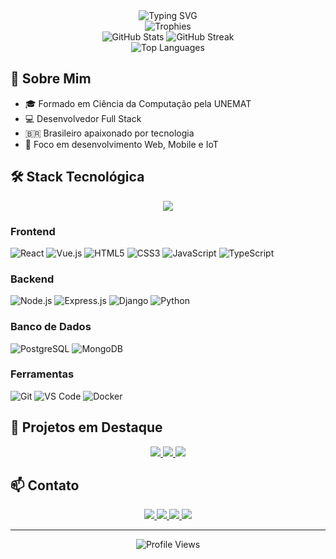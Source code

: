 <div align="center">
  <img src="https://readme-typing-svg.herokuapp.com?font=Fira+Code&weight=500&size=40&pause=1000&color=1E90FF&center=true&vCenter=true&random=false&width=600&height=100&lines=Olá%2C+eu+sou+Marlon+Rodrigues!;Desenvolvedor+Full+Stack;Apaixonado+por+tecnologia" alt="Typing SVG" />
</div>

<div align="center">
  <img src="https://github-profile-trophy.vercel.app/?username=m4rlonr&theme=algolia&no-frame=true&no-bg=true&margin-w=4&row=1" alt="Trophies" />
</div>

<div align="center">
  <img src="https://github-readme-stats.vercel.app/api?username=m4rlonr&show_icons=true&theme=algolia&hide_border=true&include_all_commits=true&count_private=true" alt="GitHub Stats" />
  <img src="https://github-readme-streak-stats.herokuapp.com/?user=m4rlonr&theme=algolia&hide_border=true" alt="GitHub Streak" />
</div>

<div align="center">
  <img src="https://github-readme-stats.vercel.app/api/top-langs/?username=m4rlonr&layout=compact&theme=algolia&hide_border=true" alt="Top Languages" />
</div>

## 🚀 Sobre Mim

- 🎓 Formado em Ciência da Computação pela UNEMAT
- 💻 Desenvolvedor Full Stack
- 🇧🇷 Brasileiro apaixonado por tecnologia
- 🎯 Foco em desenvolvimento Web, Mobile e IoT

## 🛠️ Stack Tecnológica

<div align="center">
  <img src="https://skillicons.dev/icons?i=js,ts,react,nodejs,express,postgres,django,python,git,github,vscode&theme=light" />
</div>

### Frontend
![React](https://img.shields.io/badge/React-1E90FF?style=for-the-badge&logo=react&logoColor=white)
![Vue.js](https://img.shields.io/badge/Vue.js-42b883?style=for-the-badge&logo=vue.js&logoColor=white)
![HTML5](https://img.shields.io/badge/HTML5-1E90FF?style=for-the-badge&logo=html5&logoColor=white)
![CSS3](https://img.shields.io/badge/CSS3-1E90FF?style=for-the-badge&logo=css3&logoColor=white)
![JavaScript](https://img.shields.io/badge/JavaScript-1E90FF?style=for-the-badge&logo=javascript&logoColor=white)
![TypeScript](https://img.shields.io/badge/TypeScript-1E90FF?style=for-the-badge&logo=typescript&logoColor=white)

### Backend
![Node.js](https://img.shields.io/badge/Node.js-228B22?style=for-the-badge&logo=node.js&logoColor=white)
![Express.js](https://img.shields.io/badge/Express.js-228B22?style=for-the-badge&logo=express&logoColor=white)
![Django](https://img.shields.io/badge/Django-228B22?style=for-the-badge&logo=django&logoColor=white)
![Python](https://img.shields.io/badge/Python-228B22?style=for-the-badge&logo=python&logoColor=white)

### Banco de Dados
![PostgreSQL](https://img.shields.io/badge/PostgreSQL-1E90FF?style=for-the-badge&logo=postgresql&logoColor=white)
![MongoDB](https://img.shields.io/badge/MongoDB-228B22?style=for-the-badge&logo=mongodb&logoColor=white)

### Ferramentas
![Git](https://img.shields.io/badge/Git-1E90FF?style=for-the-badge&logo=git&logoColor=white)
![VS Code](https://img.shields.io/badge/VS_Code-1E90FF?style=for-the-badge&logo=visual-studio-code&logoColor=white)
![Docker](https://img.shields.io/badge/Docker-228B22?style=for-the-badge&logo=docker&logoColor=white)

## 🌟 Projetos em Destaque

<div align="center">
  <a href="https://github.com/m4rlonr/api_plataforma_agricola">
    <img src="https://github-readme-stats.vercel.app/api/pin/?username=m4rlonr&repo=api_plataforma_agricola&theme=algolia" />
  </a>
  <a href="https://github.com/m4rlonr/controle-financeiro">
    <img src="https://github-readme-stats.vercel.app/api/pin/?username=m4rlonr&repo=controle-financeiro&theme=algolia" />
  </a>
  <a href="https://github.com/m4rlonr/portfolio">
    <img src="https://github-readme-stats.vercel.app/api/pin/?username=m4rlonr&repo=portfolio&theme=algolia" />
  </a>
</div>

## 📫 Contato

<div align="center">
  <a href="mailto:mrl.rodrigues2000@gmail.com">
    <img src="https://img.shields.io/badge/Gmail-1E90FF?style=for-the-badge&logo=gmail&logoColor=white" />
  </a>
  <a href="https://api.whatsapp.com/send?phone=+5565984060387">
    <img src="https://img.shields.io/badge/WhatsApp-228B22?style=for-the-badge&logo=whatsapp&logoColor=white" />
  </a>
  <a href="https://www.linkedin.com/in/seu-linkedin">
    <img src="https://img.shields.io/badge/LinkedIn-1E90FF?style=for-the-badge&logo=linkedin&logoColor=white" />
  </a>
  <a href="https://m4rlonr.github.io/#/">
    <img src="https://img.shields.io/badge/Portfolio-228B22?style=for-the-badge&logo=About.me&logoColor=white" />
  </a>
</div>

---

<div align="center">
  <img src="https://komarev.com/ghpvc/?username=m4rlonr&style=for-the-badge&color=1E90FF" alt="Profile Views" />
</div>
